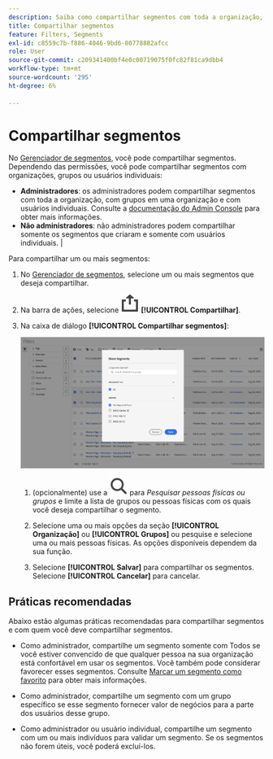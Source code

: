 ```yaml
---
description: Saiba como compartilhar segmentos com toda a organização, grupos ou usuários individuais.
title: Compartilhar segmentos
feature: Filters, Segments
exl-id: c8559c7b-f886-4046-9bd6-80778882afcc
role: User
source-git-commit: c209341400bf4e0c00719075f0fc82f81ca9dbb4
workflow-type: tm+mt
source-wordcount: '295'
ht-degree: 6%

---
```


# Compartilhar segmentos

No [Gerenciador de segmentos](seg-manage.md), você pode compartilhar segmentos. Dependendo das permissões, você pode compartilhar segmentos com organizações, grupos ou usuários individuais:

* **Administradores**: os administradores podem compartilhar segmentos com toda a organização, com grupos em uma organização e com usuários individuais. Consulte a [documentação do Admin Console](https://helpx.adobe.com/br/enterprise/using/manage-products.html) para obter mais informações.
* **Não administradores**: não administradores podem compartilhar somente os segmentos que criaram e somente com usuários individuais. |

Para compartilhar um ou mais segmentos:

1. No [Gerenciador de segmentos](seg-manage.md), selecione um ou mais segmentos que deseja compartilhar.
1. Na barra de ações, selecione ![Compartilhar](/help/assets/icons/ShareAlt.svg) **[!UICONTROL Compartilhar]**.
1. Na caixa de diálogo **[!UICONTROL Compartilhar segmentos]**:

   ![Caixa de diálogo Compartilhar segmento](assets/share-filter-dialog.png)

   1. (opcionalmente) use a ![Pesquisa](/help/assets/icons/Search.svg) para *Pesquisar pessoas físicas ou grupos* e limite a lista de grupos ou pessoas físicas com os quais você deseja compartilhar o segmento.

   1. Selecione uma ou mais opções da seção **[!UICONTROL Organização]** ou **[!UICONTROL Grupos]** ou pesquise e selecione uma ou mais pessoas físicas. As opções disponíveis dependem da sua função.

   1. Selecione **[!UICONTROL Salvar]** para compartilhar os segmentos. Selecione **[!UICONTROL Cancelar]** para cancelar.

## Práticas recomendadas

Abaixo estão algumas práticas recomendadas para compartilhar segmentos e com quem você deve compartilhar segmentos.

* Como administrador, compartilhe um segmento somente com Todos se você estiver convencido de que qualquer pessoa na sua organização está confortável em usar os segmentos. Você também pode considerar favorecer esses segmentos. Consulte [Marcar um segmento como favorito](seg-favorite.md) para obter mais informações.

* Como administrador, compartilhe um segmento com um grupo específico se esse segmento fornecer valor de negócios para a parte dos usuários desse grupo.

* Como administrador ou usuário individual, compartilhe um segmento com um ou mais indivíduos para validar um segmento. Se os segmentos não forem úteis, você poderá excluí-los.
